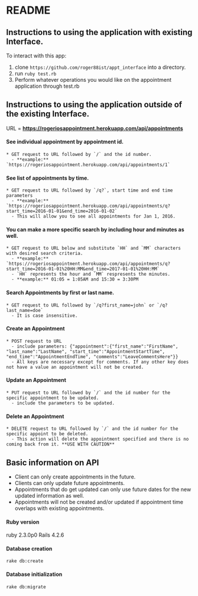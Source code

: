 # README

## Instructions to using the application with existing Interface.

  To interact with this app:
  1. clone `https://github.com/roger88ist/appt_interface` into a directory.
  2. run `ruby test.rb`
  3. Perform whatever operations you would like on the appointment application through test.rb

## Instructions to using the application outside of the existing Interface.
  URL = **https://rogeriosappointment.herokuapp.com/api/appointments**
  
  #### See individual appointment by appointment id.
    * GET request to URL followed by `/` and the id number.
      - **example:** `https://rogeriosappointment.herokuapp.com/api/appointments/1`

  #### See list of appointments by time.
  	* GET request to URL followed by `/q?`, start time and end time parameters
  	  - **example:** `https://rogeriosappointment.herokuapp.com/api/appointments/q?start_time=2016-01-01&end_time=2016-01-02`
  	  - This will allow you to see all appointments for Jan 1, 2016.

  #### You can make a more specific search by including hour and minutes as well.
    * GET request to URL below and substitute `HH` and `MM` characters with desired search criteria.
      - **example:** `https://rogeriosappointment.herokuapp.com/api/appointments/q?start_time=2016-01-01%20HH:MM&end_time=2017-01-01%20HH:MM`
      - `HH` represents the hour and `MM` respresents the minutes.
      - **example:** 01:05 = 1:05AM and 15:30 = 3:30PM

  #### Search Appointments by first or last name.
    * GET request to URL followed by `/q?first_name=john` or `/q?last_name=doe`
      - It is case insensitive.

  #### Create an Appointment
    * POST request to URL 
      - include parameters: {"appointment":{"first_name":"FirstName", "last_name":"LastName", "start_time":"AppointmentStartTime", "end_time":"AppointmentEndTime", "comments":"LeaveCommentsHere"}}
      - All keys are necessary except for comments. If any other key does not have a value an appointment will not be created.

  #### Update an Appointment
    * PUT request to URL followed by `/` and the id number for the specific appointment to be updated.
      - include the parameters to be updated.

  #### Delete an Appointment
    * DELETE request to URL followed by `/` and the id number for the specific appoint to be deleted.
      - This action will delete the appointment specified and there is no coming back from it. **USE WITH CAUTION**

## Basic information on API
  * Client can only create appointments in the future.
  * Clients can only update future appointments.
  * Appointments that do get updated can only use future dates for the new updated information as well.
  * Appointments will not be created and/or updated if appointment time overlaps with existing appointments.


#### Ruby version
 ruby 2.3.0p0
 Rails 4.2.6

#### Database creation
`rake db:create`

#### Database initialization
`rake db:migrate`
